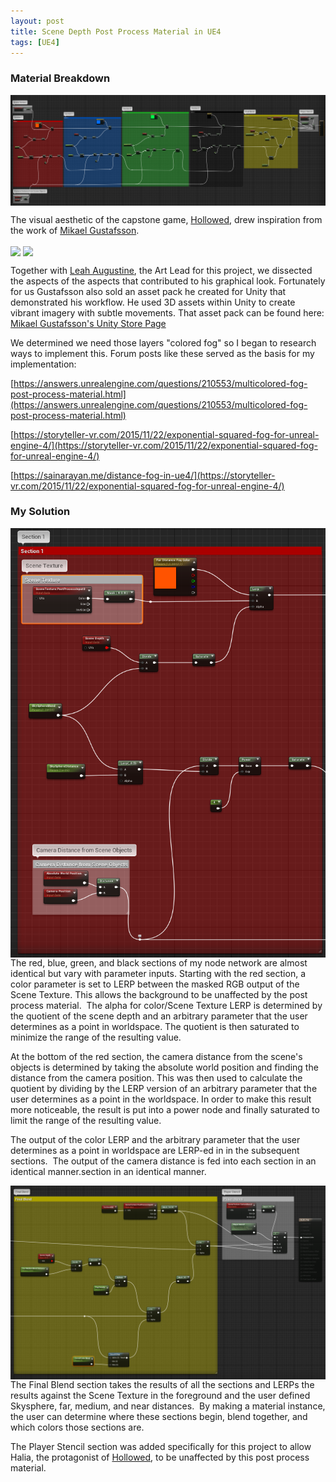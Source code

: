 ```yaml
---
layout: post
title: Scene Depth Post Process Material in UE4
tags: [UE4]
---
```


### Material Breakdown

<img align="center" src="../blog/images/CustomPPM/Custom Scene Depth Post Process.PNG">


The visual aesthetic of the capstone game, [Hollowed](http://store.steampowered.com/app/669630/Hollowed/), drew inspiration from the work of [Mikael Gustafsson](https://www.assetstore.unity3d.com/en/#!/search/page=1/sortby=popularity/query=publisher:13598).

<img align="center" src="../blog/images/CustomPPM/deer-anim3.gif">

<img align="center" src="../blog/images/CustomPPM/snp-2.gif">

Together with [Leah Augustine](https://leahaugustine.com/), the Art Lead for this project, we dissected the aspects of the aspects that contributed to his graphical look. Fortunately for us Gustafsson also sold an asset pack he created for Unity that demonstrated his workflow. He used 3D assets within Unity to create vibrant imagery with subtle movements. That asset pack can be found here: [Mikael Gustafsson's Unity Store Page](https://www.assetstore.unity3d.com/en/#!/search/page=1/sortby=popularity/query=publisher:13598)


We determined we need those layers "colored fog" so I began to research ways to implement this. Forum posts like these served as the basis for my implementation:

[https://answers.unrealengine.com/questions/210553/multicolored-fog-post-process-material.html](https://answers.unrealengine.com/questions/210553/multicolored-fog-post-process-material.html)

[https://storyteller-vr.com/2015/11/22/exponential-squared-fog-for-unreal-engine-4/](https://storyteller-vr.com/2015/11/22/exponential-squared-fog-for-unreal-engine-4/)

[https://sainarayan.me/distance-fog-in-ue4/](https://storyteller-vr.com/2015/11/22/exponential-squared-fog-for-unreal-engine-4/)

### My Solution

<img align="left" src="../blog/images/CustomPPM/Custom Scene Depth Post Process Section Example.PNG">

 The red, blue, green, and black sections of my node network are almost identical but vary with parameter inputs. Starting with the red section, a color parameter is set to LERP between the masked RGB output of the Scene Texture. This allows the background to be unaffected by the post process material.
​
The alpha for color/Scene Texture LERP is determined by the quotient of the scene depth and an arbitrary parameter that the user determines as a point in worldspace. The quotient is then saturated to minimize the range of the resulting value.

At the bottom of the red section, the camera distance from the scene's objects is determined by taking the absolute world position and finding the distance from the camera position. This was then used to calculate the quotient by dividing by the LERP version of an arbitrary parameter that the user determines as a point in the worldspace. In order to make this result more noticeable, the result is put into a power node and finally saturated to limit the range of the resulting value.

 The output of the color LERP and the arbitrary parameter that the user determines as a point in worldspace are LERP-ed in in the subsequent sections.
​
The output of the camera distance is fed into each section in an identical manner.section in an identical manner.

<img align="left" src="../blog/images/CustomPPM/Custom Scene Depth Post Process Result Example.PNG">

The Final Blend section takes the results of all the sections and LERPs the results against the Scene Texture in the foreground and the user defined Skysphere, far, medium, and near distances.
​
By making a material instance, the user can determine where these sections begin, blend together, and which colors those sections are.

The Player Stencil section was added specifically for this project to allow Halia, the protagonist of [Hollowed](http://store.steampowered.com/app/669630/Hollowed/), to be unaffected by this post process material.
